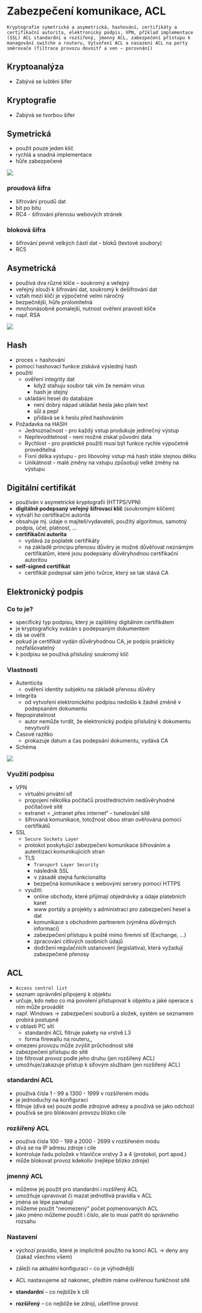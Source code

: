 # Zabezpečení komunikace, ACL

`Kryptografie symetrická a asymetrická, hashování, certifikáty a certifikační autorita, elektronický podpis, VPN, příklad implementace (SSL)
ACL standardní a rozšířený, jmenný ACL, zabezpečení přístupu k managování switche a routeru,
Vytvoření ACL a nasazení ACL na porty směrovače (filtrace provozu dovnitř a ven – porovnání)`

## Kryptoanalýza

- Zabývá se luštění šifer

## Kryptografie

- Zabývá se tvorbou šifer

## Symetrická

- použit pouze jeden klíč
- rychlá a snadná implementace
- hůře zabezpečené

<image src="./images/sifra.png">

### proudová šifra

- šifrování proudů dat
- bit po bitu
- RC4 - šifrování přenosu webových stránek

### bloková šifra

- šifrování pevně velkých částí dat - bloků (textové soubory)
- RC5

## Asymetrická

- používá dva různé klíče – soukromý a veřejný
- veřejný slouží k šifrování dat, soukromý k dešifrování dat
- vztah mezi klíči je výpočetně velmi náročný
- bezpečnější, hůře prolomitelná
- mnohonásobně pomalejší, nutnost ověření pravosti klíče
- např. RSA

<image src="./images/sifra2.png">

## Hash

- proces = hashování
- pomocí hashovací funkce získává výsledný hash
- použití
  - ověření integrity dat
    - když stahuju soubor tak vím že nemám virus
    - hash je stejný
  - ukládání hesel do databáze
    - není dobrý nápad ukládat hesla jako plain text
    - sůl a pepř
    - přidává se k heslu před hashováním
- Požadavka na HASH
  - Jednoznačnost - pro každý vstup produkuje jedinečný výstup
  - Nepřevoditelnost - není možné získat původní data
  - Rychlost - pro praktické použití musí být funkce rychle výpočetně proveditelná
  - Fixní délka výstupu - pro libovolný vstup má hash stále stejnou délku
  - Unikátnost - malé změny na vstupu způsobují velké změny na výstupu

## Digitální certifikát

- používán v asymetrické kryptografii (HTTPS/VPN)
- **digitálně podepsaný veřejný šifrovací klíč** (soukromým klíčem)
- vytváří ho certifikační autorita
- obsahuje mj. údaje o majiteli/vydavateli, použitý algoritmus, samotný podpis, účel, platnost, …
- **certifikační autorita**
  - vydává za poplatek certifikáty
  - na základě principu přenosu důvěry je možné důvěřovat neznámým certifikátům, které jsou podepsány důvěryhodnou certifikační autoritou
- **self-signed certifikát**
  - certifikát podepsal sám jeho tvůrce, který se tak stává CA

## Elektronický podpis

### Co to je?

- specifický typ podpisu, který je zajištěný digitálním certifikátem
- je kryptograficky svázán s podepsaným dokumentem
- dá se ověřit
- pokud je certifikát vydán důvěryhodnou CA, je podpis prakticky nezfalšovatelný
- k podpisu se používá příslušný soukromý klíč

### Vlastnosti

- Autenticita
  - ověření identity subjektu na základě přenosu důvěry
- Integrita
  - od vytvoření elektronického podpisu nedošlo k žádné změně v podepsaném dokumentu
- Nepopiratelnost
  - autor nemůže tvrdit, že elektronický podpis příslušný k dokumentu nevytvořil
- Časové razítko
  - prokazuje datum a čas podepsání dokumentu, vydává CA
- Schéma

<image src="./images/podpis.png">

### Využití podpisu

- VPN
  - virtuální privátní síť
  - propojení několika počítačů prostřednictvím nedůvěryhodné počítačové sítě
  - extranet = „intranet přes internet“ – tunelování sítě
  - šifrovaná komunikace, totožnost obou stran ověřována pomocí certifikátů
- SSL
  - `Secure Sockets Layer`
  - protokol poskytující zabezpečení komunikace šifrováním a autentizaci komunikujících stran
  - TLS
    - `Transport Layer Security`
    - následník SSL
    - v zásadě stejná funkcionalita
    - bezpečná komunikace s webovými servery pomocí HTTPS
  - využití:
    - online obchody, které přijímají objednávky a údaje platebních karet
    - www portály a projekty s administrací pro zabezpečení hesel a dat
    - komunikace s obchodním partnerem (výměna důvěrných informací)
    - zabezpečení přístupu k poště mimo firemní síť (Exchange, ...)
    - zpracování citlivých osobních údajů
    - dodržení regulačních ustanovení (legislativa), která vyžadují zabezpečené přenosy

## ACL

- `Access control list`
- seznam oprávnění připojený k objektu
- určuje, kdo nebo co má povolení přistupovat k objektu a jaké operace s ním může provádět
- např. Windows → zabezpečení souborů a složek, systém se seznamem probírá postupně
- v oblasti PC sítí
  - standardní ACL filtruje pakety na vrstvě L3
  - forma firewallu na routeru,,
- omezení provozu může zvýšit průchodnost sítě
- zabezpečení přístupu do sítě
- lze filtrovat provoz podle jeho druhu (jen rozšířený ACL)
- umožňuje/zakazuje přístup k síťovým službám (jen rozšířený ACL)

### standardní ACL

- používá čísla 1 - 99 a 1300 - 1999 v rozšířeném módu
- je jednoduchý na konfiguraci
- filtruje (dívá se) pouze podle zdrojové adresy a používá se jako odchozí
- používá se pro blokování provozu blízko cíle

### rozšířený ACL

- používá čísla 100 - 199 a 2000 - 2699 v rozšířeném módu
- dívá se na IP adresu zdroje i cíle
- kontroluje řadu položek v hlavičce vrstvy 3 a 4 (protokol, port apod.)
- může blokovat provoz kdekoliv (nejlépe blízko zdroje)

### jmenný ACL

- můžeme jej použít pro standardní i rozšířený ACL
- umožňuje upravovat či mazat jednotlivá pravidla v ACL
- jména se lépe pamatují
- můžeme použít "neomezený" počet pojmenovaných ACL
- jako jméno můžeme použít i číslo, ale to musí patřit do správného rozsahu

### Nastavení

- výchozí pravidlo, které je implicitně použito na konci ACL → deny any (zakaž všechno všem)
- záleží na aktuální konfiguraci – co je výhodnější
- ACL nastavujeme až nakonec, předtím máme ověřenou funkčnost sítě

- **standardní** – co nejblíže k cíli
- **rozšířený** – co nejblíže ke zdroji, ušetříme provoz
